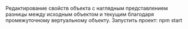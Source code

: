 Редактирование свойств объекта с наглядным представлением разницы между исходным объектом и текущим благодаря промежуточному вертуальному объекту.
Запустить проект: npm start

